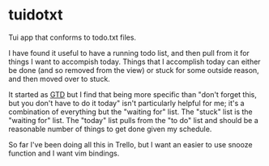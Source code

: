 # tuidotxt

Tui app that conforms to todo.txt files.

I have found it useful to have a running todo list, and then pull from it for things I want to accompish today.
Things that I accomplish today can either be done (and so removed from the view) or stuck for some outside reason, and then moved over to stuck.

It started as [GTD](https://hamberg.no/gtd/) but I find that being more specific than "don't forget this, but you don't have to do it today" isn't particularly helpful for me; it's a combination of everything but the "waiting for" list.
The "stuck" list is the "waiting for" list.
The "today" list pulls from the "to do" list and should be a reasonable number of things to get done given my schedule.

So far I've been doing all this in Trello, but I want an easier to use snooze function and I want vim bindings.
